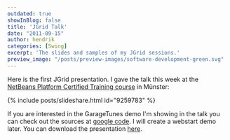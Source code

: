 ```yaml
---
outdated: true
showInBlog: false
title: 'JGrid Talk'
date: "2011-09-15"
author: hendrik
categories: [Swing]
excerpt: 'The slides and samples of my JGrid sessions.'
preview_image: "/posts/preview-images/software-development-green.svg"
---
```

Here is the first JGrid presentation. I gave the talk this week at the [NetBeans Platform Certified Training course](http://edu.netbeans.org/courses/nbplatform-certified-training/) in Münster:

{% include posts/slideshare.html id="9259783" %}

If you are interested in the GarageTunes demo I'm showing in the talk you can check out the sources at [google code](https://code.google.com/p/jgrid/). I will create a webstart demo later.
You can download the presentation [here](/assets/downloads/jgrid/jgrid-session.pdf).
